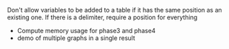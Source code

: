 Don't allow variables to be added to a table if it has the same position as an existing one.
If there is a delimiter, require a position for everything

* Compute memory usage for phase3 and phase4
* demo of multiple graphs in a single result